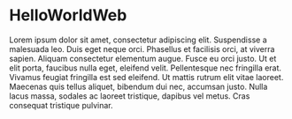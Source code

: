 # HelloWorldWeb

Lorem ipsum dolor sit amet, consectetur adipiscing elit. Suspendisse a malesuada leo. Duis eget neque orci. Phasellus et facilisis orci, at viverra sapien. Aliquam consectetur elementum augue. Fusce eu orci justo. Ut et elit porta, faucibus nulla eget, eleifend velit. Pellentesque nec fringilla erat. Vivamus feugiat fringilla est sed eleifend. Ut mattis rutrum elit vitae laoreet. Maecenas quis tellus aliquet, bibendum dui nec, accumsan justo. Nulla lacus massa, sodales ac laoreet tristique, dapibus vel metus. Cras consequat tristique pulvinar.
